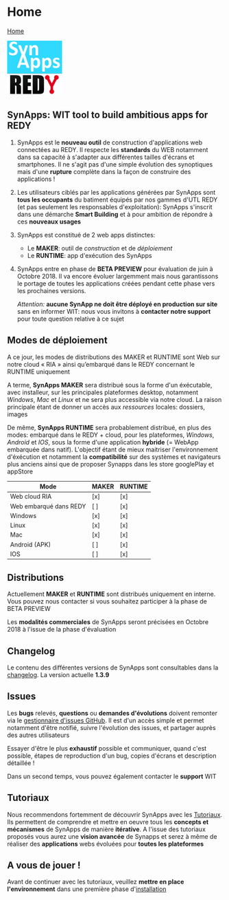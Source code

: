 # Home

[Home](sitemap.md)

![SynApps](assets/LogoSynApps128.png)

## **SynApps**: WIT tool to **build ambitious apps** for **REDY**

1. SynApps est le **nouveau outil** de construction d'applications web connectées au REDY. Il respecte les **standards** du WEB notamment dans sa capacité à s'adapter aux différentes tailles d'écrans et smartphones. Il ne s'agit pas d'une simple évolution des synoptiques mais d'une **rupture** complète dans la façon de construire des applications !

2. Les utilisateurs ciblés par les applications générées par SynApps sont **tous les occupants** du batiment équipés par nos gammes d'UTL REDY (et pas seulement les responsables d'exploitation): SynApps s'inscrit dans une démarche **Smart Building** et à pour ambition de répondre à ces **nouveaux usages**

3. SynApps est constitué de 2 web apps distinctes:
    * Le **MAKER**: outil de *construction* et de *déploiement*
    * Le **RUNTIME**: app d'exécution des SynApps

4. SynApps entre en phase de **BETA PREVIEW** pour évaluation de juin à Octobre 2018. Il va encore évoluer largemment mais nous garantissons le portage de toutes les applications créées pendant cette phase vers les prochaines versions.

    _Attention:_ **aucune SynApp ne doit être déployé en production sur site** sans en informer WIT: nous vous invitons à **contacter notre support** pour toute question relative à ce sujet

## Modes de déploiement

A ce jour, les modes de distributions des MAKER et RUNTIME sont Web sur notre cloud « RIA » ainsi qu’embarqué dans le REDY concernant le RUNTIME uniquement

A terme, **SynApps MAKER** sera distribué sous la forme d'un éxécutable, avec installeur, sur les principales plateformes desktop, notamment _Windows_, _Mac_ et _Linux_ et ne sera plus accessible via notre cloud. La raison principale étant de donner un accès aux *ressources* locales: dossiers, images

De même, **SynApps RUNTIME** sera probablement distribué, en plus des modes: embarqué dans le REDY + cloud, pour les plateformes, _Windows_, _Android_ et _IOS_, sous la forme d'une application **hybride** (= WebApp embarquée dans natif). L'objectif étant de mieux maitriser l'environnement d'éxécution  et notamment la **compatibilité** sur des systèmes et navigateurs plus anciens ainsi que de proposer Synapps dans les store googlePlay et appStore

| Mode                            | MAKER | RUNTIME |
|---------------------------------|-------|---------|
| Web cloud RIA                   |  [x]  |   [x]   |
| Web embarqué dans REDY          |  [ ]  |   [x]   |
| Windows                         |  [x]  |   [x]   |
| Linux                           |  [x]  |   [x]   |
| Mac                             |  [x]  |   [x]   |
| Android (APK)                   |  [ ]  |   [x]   |
| IOS                             |  [ ]  |   [x]   |

## Distributions

Actuellement **MAKER** et **RUNTIME** sont distribués uniquement en interne. Vous pouvez nous contacter si vous souhaitez participer à la phase de BETA PREVIEW

Les **modalités commerciales** de SynApps seront précisées en Octobre 2018 à l'issue de la phase d'évaluation

## Changelog

Le contenu des différentes versions de SynApps sont consultables dans la [changelog](changelog.md). La version actuelle **1.3.9**

## Issues

Les **bugs** relevés, **questions** ou **demandes d'évolutions** doivent remonter via le [gestionnaire d'issues GitHub](https://github.com/witsa/synapps/issues). Il est d'un accès simple et permet notamment d'être notifié, suivre l'évolution des issues, et partager auprès des autres utilisateurs

Essayer d'être le plus **exhaustif** possible et communiquer, quand c'est possible, étapes de reproduction d'un bug, copies d'écrans et description détaillée !

Dans un second temps, vous pouvez également contacter le **support** WIT

## Tutoriaux

Nous recommendons fortemment de découvrir SynApps avec les [Tutoriaux](tutos/index.md). Ils permettent de comprendre et mettre en oeuvre tous les **concepts et mécanismes** de SynApps de manière **itérative**. A l'issue des tutoriaux proposés vous aurez une **vision avancée** de Synapps et serez à même de réaliser des **applications** webs évoluées pour **toutes les plateformes**

## A vous de jouer !

Avant de continuer avec les tutoriaux, veuillez **mettre en place l'environnement** dans une première phase d'[installation](install.md)